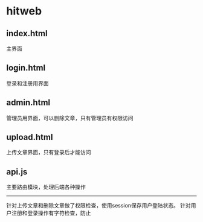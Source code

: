 # hitweb

## index.html
主界面

## login.html

登录和注册用界面

## admin.html

管理员用界面，可以删除文章，只有管理员有权限访问

## upload.html

上传文章界面，只有登录后才能访问

## api.js

主要路由模块，处理后端各种操作


---
针对上传文章和删除文章做了权限检查，使用session保存用户登陆状态。
针对用户注册和登录操作有字符检查，防止

